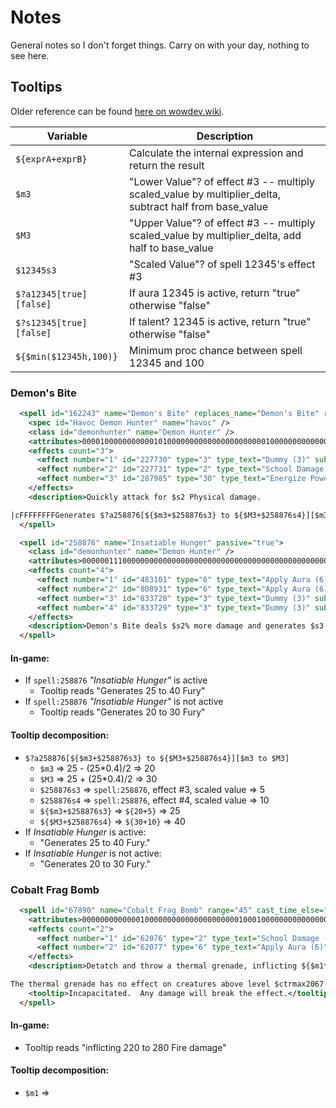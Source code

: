 # Notes

General notes so I don't forget things. Carry on with your day, nothing to see here.

## Tooltips

Older reference can be found [here on wowdev.wiki](https://wowdev.wiki/Spells).

| Variable                | Description                                                                                             |
|-------------------------|---------------------------------------------------------------------------------------------------------|
| `${exprA+exprB}`        | Calculate the internal expression and return the result                                                 |
| `$m3`                   | "Lower Value"? of effect #3 -- multiply scaled_value by multiplier_delta, subtract half from base_value |
| `$M3`                   | "Upper Value"? of effect #3 -- multiply scaled_value by multiplier_delta, add half to base_value        |
| `$12345s3`              | "Scaled Value"? of spell 12345's effect #3                                                              |
| `$?a12345[true][false]` | If aura 12345 is active, return "true" otherwise "false"                                                |
| `$?s12345[true][false]` | If talent? 12345 is active, return "true" otherwise "false"                                             |
| `${$min($12345h,100)}`  | Minimum proc chance between spell 12345 and 100                                                         |

### Demon's Bite

```xml
  <spell id="162243" name="Demon's Bite" replaces_name="Demon's Bite" replaces_id="344859" range="5" gcd="1.5">
    <spec id="Havoc Demon Hunter" name="havoc" />
    <class id="demonhunter" name="Demon Hunter" />
    <attributes>000010000000000010100000000000000000000001000000000000000011000000000000000000000000000000000000000000000010000000000000000000000000000000000000000000000000000000000000000000000000000000000000000000000000000000000000000000000000000000000000000000000000000000000000000001000000000000000000000000000000000000000000000000000000000000000000000000000000000000000000000000000000000000000000000000000000000000000000000000001000000000000000000000000000000000000000000000000000000000000000</attributes>
    <effects count="3">
      <effect number="1" id="227730" type="3" type_text="Dummy (3)" sub_type="0" base_value="0" scaled_value="0" />
      <effect number="2" id="227731" type="2" type_text="School Damage (2)" school="physical" school_text="physical" sub_type="0" base_value="0" scaled_value="0" multiplier_delta="0.05" ap_coefficient="0.6186" />
      <effect number="3" id="287985" type="30" type_text="Energize Power (30)" sub_type="0" base_value="25" scaled_value="25" multiplier_delta="0.4" misc_value_energize="fury" />
    </effects>
    <description>Quickly attack for $s2 Physical damage.

|cFFFFFFFFGenerates $?a258876[${$m3+$258876s3} to ${$M3+$258876s4}][$m3 to $M3] Fury.|r</description>
  </spell>
```

```xml
  <spell id="258876" name="Insatiable Hunger" passive="true">
    <class id="demonhunter" name="Demon Hunter" />
    <attributes>000000111000000000000000000000000000000000000000000000000000000000000000000000000000000000000000000000000000000000000000000000000000000000000001000000000000000000000000000000000000000000000000000000000000000000000000000000000000000000000000000000000000000000000000000000000000000000000000000000000000000000000000000000000000000000000000000000000000000000000000000000000000000000000000000000000000000000000000000000000000000000000000000000000000000000000000000000000000000000000000</attributes>
    <effects count="4">
      <effect number="1" id="483101" type="6" type_text="Apply Aura (6)" sub_type="4" sub_type_text="Dummy (4)" base_value="10" scaled_value="10" />
      <effect number="2" id="808931" type="6" type_text="Apply Aura (6)" sub_type="108" sub_type_text="Add Percent Modifier (108)" modifier="0" modifier_text="Spell Direct Amount (0)" base_value="50" scaled_value="50" ap_coefficient="0.1" />
      <effect number="3" id="833728" type="3" type_text="Dummy (3)" sub_type="0" base_value="5" scaled_value="5" />
      <effect number="4" id="833729" type="3" type_text="Dummy (3)" sub_type="0" base_value="10" scaled_value="10" />
    </effects>
    <description>Demon's Bite deals $s2% more damage and generates $s3 to $s4 additional Fury.</description>
  </spell>
```

#### In-game:

- If `spell:258876` _"Insatiable Hunger"_ is active
    - Tooltip reads "Generates 25 to 40 Fury"
- If `spell:258876` _"Insatiable Hunger"_ is not active
    - Tooltip reads "Generates 20 to 30 Fury"

#### Tooltip decomposition:

- `$?a258876[${$m3+$258876s3} to ${$M3+$258876s4}][$m3 to $M3]`
    - `$m3` => 25 - (25*0.4)/2 => 20
    - `$M3` => 25 + (25*0.4)/2 => 30
    - `$258876s3` => `spell:258876`, effect #3, scaled value => 5
    - `$258876s4` => `spell:258876`, effect #4, scaled value => 10
    - `${$m3+$258876s3}` => `${20+5}` => 25
    - `${$M3+$258876s4}` => `${30+10}` => 40
- If _Insatiable Hunger_ is active:
    - "Generates 25 to 40 Fury."
- If _Insatiable Hunger_ is not active:
    - "Generates 20 to 30 Fury."

### Cobalt Frag Bomb

```xml
  <spell id="67890" name="Cobalt Frag Bomb" range="45" cast_time_else="0.5" velocity="25" duration="3" cooldown="60" stacks_initial="2" stacks_max="2" proc_chance="100">
    <attributes>000000000000010000000000000000000001000100000000000000000000000000000000000000000000000000000000000000000000000000000000000000000000000000000000100000000000000000000000000000000000000000000000000000000000000000000000000000000000000000000000000000000000000000000000000000000000000000000000000000000000000000000000000000000000000000000000000000000000000000000000000000000000000000000000000000000000000000000000000000000000000000000000000000000000000000000000000000000000000000000000</attributes>
    <effects count="2">
      <effect number="1" id="62076" type="2" type_text="School Damage (2)" school="fire" school_text="fire" sub_type="0" base_value="0" scaled_value="23.98560906616875" scaled_value_max="32.02281840883125" multiplier_coefficient="10.9375" multiplier_delta="0.287" />
      <effect number="2" id="62077" type="6" type_text="Apply Aura (6)" sub_type="12" sub_type_text="Stun (12)" base_value="3" scaled_value="3" sp_coefficient="1" />
    </effects>
    <description>Detatch and throw a thermal grenade, inflicting ${$m1*10} to ${$M1*10} Fire damage and incapacitating targets for $d in a $a1 yard radius.  Any damage will break the effect.

The thermal grenade has no effect on creatures above level $ctrmax2067.</description>
    <tooltip>Incapacitated.  Any damage will break the effect.</tooltip>
  </spell>
```

#### In-game:

- Tooltip reads "inflicting 220 to 280 Fire damage"

#### Tooltip decomposition:

- `$m1` => 